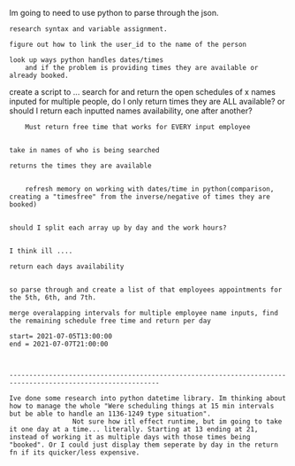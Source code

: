 Im going to need to use python to parse through the json.

    research syntax and variable assignment.

    figure out how to link the user_id to the name of the person

    look up ways python handles dates/times
        and if the problem is providing times they are available or already booked.

create a script to ...
    search for and return the open schedules of x names inputed
        for multiple people, do I only return times they are ALL available? 
        or should I return each inputted names availability, one after another?
        
        Must return free time that works for EVERY input employee


    take in names of who is being searched

    returns the times they are available


        refresh memory on working with dates/time in python(comparison, creating a "timesfree" from the inverse/negative of times they are booked)


    should I split each array up by day and the work hours?


    I think ill ....

    return each days availability


    so parse through and create a list of that employees appointments for the 5th, 6th, and 7th.

    merge overalapping intervals for multiple employee name inputs, find the remaining schedule free time and return per day

    start= 2021-07-05T13:00:00
    end = 2021-07-07T21:00:00



    ------------------------------------------------------------------------------------------------------------

    Ive done some research into python datetime library. Im thinking about how to manage the whole "Were scheduling things at 15 min intervals but be able to handle an 1136-1249 type situation".
                    Not sure how itl effect runtime, but im going to take it one day at a time... literally. Starting at 13 ending at 21, instead of working it as multiple days with those times being "booked". Or I could just display them seperate by day in the return fn if its quicker/less expensive.

                    